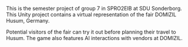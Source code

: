 This is the semester project of group 7 in SPRO2EIB at SDU Sonderborg. This Unity project contains a virtual representation of the fair DOMIZIL Husum, Germany.

Potential visitors of the fair can try it out before planning their travel to Husum. The game also features AI interactions with vendors at DOMIZIL.
